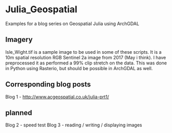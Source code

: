# Julia_Geospatial
Examples for a blog series on Geospatial Julia using ArchGDAL

## Imagery

Isle_Wight.tif is a sample image to be used in some of these scripts. It is a 10m spatial resolution RGB Sentinel 2a image from 2017 (May i think). I have preprocessed it as performed a 99% clip stretch on the data. This was done in Python using Rasterio, but should be possible in ArchGDAL as well.

## Corresponding blog posts

Blog 1 - http://www.acgeospatial.co.uk/julia-prt1/

## planned
Blog 2  - speed test
Blog 3 - reading / writing / displaying images

